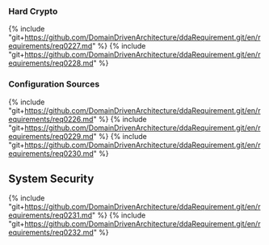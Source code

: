 ### Hard Crypto
{% include "git+https://github.com/DomainDrivenArchitecture/ddaRequirement.git/en/requirements/req0227.md" %}
{% include "git+https://github.com/DomainDrivenArchitecture/ddaRequirement.git/en/requirements/req0228.md" %}

### Configuration Sources
{% include "git+https://github.com/DomainDrivenArchitecture/ddaRequirement.git/en/requirements/req0226.md" %}
{% include "git+https://github.com/DomainDrivenArchitecture/ddaRequirement.git/en/requirements/req0229.md" %}
{% include "git+https://github.com/DomainDrivenArchitecture/ddaRequirement.git/en/requirements/req0230.md" %}

## System Security
{% include "git+https://github.com/DomainDrivenArchitecture/ddaRequirement.git/en/requirements/req0231.md" %}
{% include "git+https://github.com/DomainDrivenArchitecture/ddaRequirement.git/en/requirements/req0232.md" %}